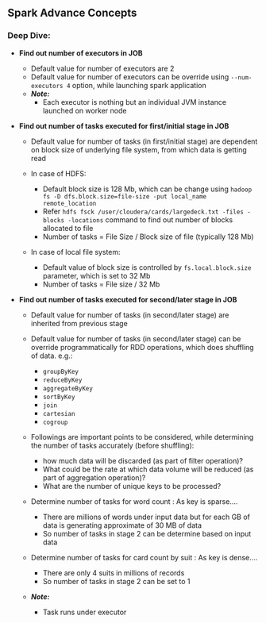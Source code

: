 ## Spark Advance Concepts

### Deep Dive:
* **Find out number of executors in JOB**
  * Default value for number of executors are 2
  * Default value for number of executors can be override using `--num-executors 4` option, while launching spark application
  * _**Note:**_
    * Each executor is nothing but an individual JVM instance launched on worker node
    
* **Find out number of tasks executed for first/initial stage in JOB**
  * Default value for number of tasks (in first/initial stage) are dependent on block size of underlying file system, from which data is getting read
    
  * In case of HDFS:
    * Default block size is 128 Mb, which can be change using `hadoop fs -D dfs.block.size=file-size -put local_name remote_location`
    * Refer `hdfs fsck /user/cloudera/cards/largedeck.txt -files -blocks -locations` command to find out number of blocks allocated to file
    * Number of tasks = File Size / Block size of file (typically 128 Mb)
    
  * In case of local file system:
    * Default value of block size is controlled by `fs.local.block.size` parameter, which is set to 32 Mb
    * Number of tasks = File size / 32 Mb
    
* **Find out number of tasks executed for second/later stage in JOB**    
  * Default value for number of tasks (in second/later stage) are inherited from previous stage
    
  * Default value for number of tasks (in second/later stage) can be override programmatically for RDD operations, which does shuffling of data. e.g.:
    * `groupByKey`
    * `reduceByKey`
    * `aggregateByKey`
    * `sortByKey`
    * `join`
    * `cartesian`
    * `cogroup`
    
  * Followings are important points to be considered, while determining the number of tasks accurately (before shuffling):
    * how much data will be discarded (as part of filter operation)?
    * What could be the rate at which data volume will be reduced (as part of aggregation operation)?
    * What are the number of unique keys to be processed?
    
  * Determine number of tasks for word count : As key is sparse....
    * There are millions of words under input data but for each GB of data is generating approximate of 30 MB of data
    * So number of tasks in stage 2 can be determine based on input data
    
  * Determine number of tasks for card count by suit : As key is dense....
    * There are only 4 suits in millions of records
    * So number of tasks in stage 2 can be set to 1
          
  * _**Note:**_
    * Task runs under executor
      
